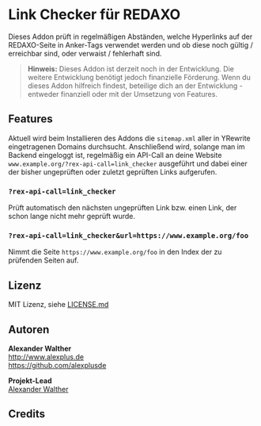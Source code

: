 # Link Checker für REDAXO

Dieses Addon prüft in regelmäßigen Abständen, welche Hyperlinks auf der REDAXO-Seite in Anker-Tags verwendet werden und ob diese noch gültig / erreichbar sind, oder verwaist / fehlerhaft sind.

> **Hinweis:** Dieses Addon ist derzeit noch in der Entwicklung. Die weitere Entwicklung benötigt jedoch finanzielle Förderung. Wenn du dieses Addon hilfreich findest, beteilige dich an der Entwicklung - entweder finanziell oder mit der Umsetzung von Features.

## Features

Aktuell wird beim Installieren des Addons die `sitemap.xml` aller in YRewrite eingetragenen Domains durchsucht. Anschließend wird, solange man im Backend eingeloggt ist, regelmäßig ein API-Call an deine Website `www.example.org/?rex-api-call=link_checker` ausgeführt und dabei einer der bisher ungeprüften oder zuletzt geprüften Links aufgerufen.

### `?rex-api-call=link_checker`

Prüft automatisch den nächsten ungeprüften Link bzw. einen Link, der schon lange nicht mehr geprüft wurde.

### `?rex-api-call=link_checker&url=https://www.example.org/foo`

Nimmt die Seite `https://www.example.org/foo` in den Index der zu prüfenden Seiten auf.

## Lizenz

MIT Lizenz, siehe [LICENSE.md](https://github.com/alexplusde/link_checker/blob/master/LICENSE.md)  

## Autoren

**Alexander Walther**  
http://www.alexplus.de  
https://github.com/alexplusde  

**Projekt-Lead**  
[Alexander Walther](https://github.com/alexplusde)

## Credits

